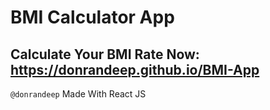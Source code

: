 # BMI Calculator App #

## Calculate Your BMI Rate Now: https://donrandeep.github.io/BMI-App


` @donrandeep `
Made With React JS
